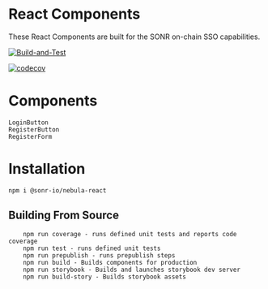 # React Components

These React Components are built for the SONR on-chain SSO capabilities.

[![Build-and-Test](https://github.com/sonr-io/nebula-react/actions/workflows/Build-and-Test.yml/badge.svg)](https://github.com/sonr-io/nebula-react/actions/workflows/Build-and-Test.yml)

[![codecov](https://codecov.io/gh/sonr-io/nebula-react/branch/master/graph/badge.svg?token=HFU0JADDVV)](https://codecov.io/gh/sonr-io/nebula-react)

# Components
```
LoginButton
RegisterButton
RegisterForm
```

# Installation

```
npm i @sonr-io/nebula-react
```

## Building From Source

```
    npm run coverage - runs defined unit tests and reports code coverage
    npm run test - runs defined unit tests
    npm run prepublish - runs prepublish steps
    npm run build - Builds components for production
    npm run storybook - Builds and launches storybook dev server
    npm run build-story - Builds storybook assets
```
